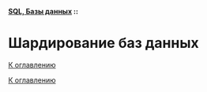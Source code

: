 **[SQL, Базы данных](../../README.md#sql-базы-данных) ::**
# Шардирование баз данных

<!--
https://habr.com/ru/companies/oleg-bunin/articles/433370/
https://yandex.cloud/ru/docs/glossary/sharding?utm_referrer=https%3A%2F%2Fwww.google.com%2F&utm_referrer=https%3A%2F%2Fyndx.auth.yandex.cloud%2F
-->

[К оглавлению](../README.md#sql-базы-данных)



[К оглавлению](../README.md#sql-базы-данных)
